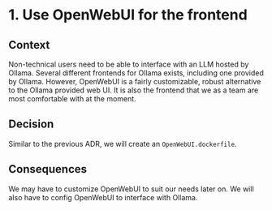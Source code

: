 # 1. Use OpenWebUI for the frontend

## Context

Non-technical users need to be able to interface with an LLM hosted by Ollama.
Several different frontends for Ollama exists, including one provided by Ollama.
However, OpenWebUI is a fairly customizable, robust alternative to the Ollama
provided web UI. It is also the frontend that we as a team are most comfortable
with at the moment.

## Decision

Similar to the previous ADR, we will create an `OpenWebUI.dockerfile`.

## Consequences

We may have to customize OpenWebUI to suit our needs later on. We will also have
to config OpenWebUI to interface with Ollama.
